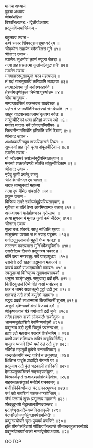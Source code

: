 मागचा अध्याय  
पुढचा अध्याय  
श्रीगर्गसंहिता  
विश्वजित्खण्डः - द्वितीयोऽध्यायः  
प्रद्युम्नविजयाभिषेकम् -  
  
बहुलाश्व उवाच -  
कथं चकार विधिवद्‌राजसूयाध्वरं नृप ॥  
श्रीकृष्णेन सहायेन वदैतन्नितरां मुने ॥१॥  
श्रीनारद उवाच -  
उग्रसेनः सुधर्मायां कृष्णं संपूज्य चैकदा ॥  
नत्वा प्राह प्रसन्नात्मा कृतांजलिपुटः शनैः ॥२॥  
उग्रसेन उवाच -  
भगवान्नारदमुखाच्छ्रुतं यस्य महत्फलम् ॥  
तं यज्ञं राजसूयाख्यं करिष्यामि तवाज्ञया ॥३॥  
त्वत्पादसेवया पूर्वे मनोरथमहार्णवे ॥  
तेरुर्जगत्तृणीकृत्य निर्भयाः पुरुषोत्तम ॥४॥  
श्रीभगवानुवाच -  
सम्यग्व्यवसितं राजन्भवता यादवेश्वर ॥  
यज्ञेन ते जगत्कीर्तिस्त्रिलोक्यां संभविष्यति ॥५॥  
आहूय यादवान्साक्षात्सभां कृत्वथ सर्वतः ॥  
तांबूलबीटिकां धृत्वा प्रतिज्ञां कारय प्रभो ॥६॥  
ममांशा यादवाः सर्वे लोकद्वयजिगीषवः ॥  
जित्वारीनागमिष्यंति हरिष्यंति बलिं दिशाम् ॥७॥  
श्रीनारद उवाच -  
अथांधकादीनाहूय शक्रसिंहासने स्थितः ॥  
सुधर्मायां प्राह नृपो धृत्वा तांबूलबीटिकाम् ॥८॥  
उग्रसेन उवाच -  
यो जयेत्समरे सर्वाञ्जंबूद्वीपस्थितान्नृपान् ॥  
मनस्वी शक्रकोदण्डी सोऽत्ति तांबूलबीटिकाम् ॥९॥  
श्रीनारद उवाच -  
नृपेषु तूष्णीं प्रगतेषु सत्सु  
     श्रीरुक्मिणीनंदन एव चागात् ॥  
जग्राह ताम्बूलचयं महात्मा  
     नत्वा नृपं मैथिल शंबरारिः ॥१०॥  
प्रद्मुम्न उवाच -  
विजित्य समरे सर्वाञ्जंबूद्वीपस्थितान्नृपान् ॥  
गृहीत्वा च बलिं तेभ्य आगमिष्याम्यहं बलात् ॥११॥  
अगम्यागमनं बभ्रोर्ब्राह्मणस्य गुरोस्तथा ॥  
हत्या भ्रूणस्य मे भूयान्न कुर्यां कर्म चेदिदम् ॥१२॥  
श्रीनारद उवाच -  
श्रुत्वा वचः शंबरारेः साधु साध्विति यूथपाः ॥  
ऊचुस्तेषां पश्यतां च तं जग्राह यदूत्तमः ॥१३॥  
गर्गाद्यदुकुलाचार्यान्मुहूर्तं बोध्य यत्नतः ॥  
तत्स्नानं कारयामास मुनिभिर्वेदसूक्तिभिः ॥१४॥  
उग्रसेनोऽथ तिलकं प्रद्युम्नस्य चकार ह ॥  
बलिं दत्वा नमश्चक्रुः सर्वे यादवयूथपाः ॥१५॥  
उग्रसेनो ददौ खड्गं प्रद्युम्नाय महात्मने ॥  
कवचं प्रददौ साक्षाद्‌बलदेवो महाबलः ॥१६॥  
स्वतूणाभ्यां विनिष्कृष्य तूणावक्षयसायकौ ॥  
धनुश्च शार्ङ्‌गधनुषः समुत्पाद्य ददौ हरिः ॥१७॥  
किरीटकुंडले दिव्ये पीतं वासो मनोहरम् ॥  
छत्रं च चामरे साक्षाच्छूरो वृद्धो ददौ पुनः ॥१८॥  
शतचन्द्रं ददौ तस्मै वसुदेवो महामनाः ॥  
उद्धवः प्रददौ साक्षान्मालां किंजल्किनीं शुभाम् ॥१९॥  
अक्रूरो दक्षिणावर्तं शंखं विजयदं ददौ ॥  
श्रीकृष्णकवचं यंत्रं गर्गाचार्यो ददौ मुनिः ॥२०॥  
तदैव ह्यागतः शक्रो लोकपालैः सकौतुकः ॥  
आजग्मतुर्ब्रह्मशिवौ देवर्षिगणसंवृतौ ॥२१॥  
प्रद्युम्नाय ददौ शूली त्रिशूलं ज्वलनप्रभम् ॥  
ब्रह्मा ददौ महाराज पद्मरागं शिरोमणिम् ॥ २२॥  
पाशी पाशं शक्तिधरः शक्तिं शत्रुविमर्दिनीम् ॥  
वायुश्च व्यजने दिव्ये यमो दंडं ददौ पुनः ॥२३॥  
रविर्गदां महागुर्वीं कुबेरो रत्नमालिकाम् ॥  
चन्द्रकांतमणिं चन्द्रः परिघं च तनूनपात् ॥२४॥  
क्षितिश्च पादुके प्रादाद्दिवे योगमये परे ॥  
प्रद्युम्नाय ददौ कुंतं भद्रकाली तरस्विनी ॥२५॥  
हेमाढ्यमुच्चशिखरं सहस्रहयसंयुतम् ॥  
विश्वकर्मकृतं साक्षाद्ब्रह्मांडांतर्बहिर्गतम् ॥२६॥  
सहस्रचक्रसंयुक्तं मनोवेगं घनस्वनम् ॥  
मंजीरकिंकिणीजालं घंटाटंकारभूषणम् ॥२७॥  
रथं ददौ महादिव्यं सहस्रध्वजशोभितम् ॥  
जैत्रं रत्नमयं शुक्रः प्रद्युम्नाय महात्मने ॥२८॥  
शंखदुंदुभयो नेदुस्तालवीणादयस्तदा ॥  
मृदंगवेणूसन्नादैर्जयध्वनिसमाकुलैः ॥२९॥  
वेदघोषैर्लाजपुष्पैर्मुक्तावर्षसमन्वितैः ॥  
प्रद्युम्नस्योपरि सुराः पुष्पवर्षं प्रचक्रिरे ॥३०॥  
इति श्रीगर्गसंहितायां श्रीविश्वजित्खण्डे श्रीनारदबहुलाश्वसंवादे  
प्रद्युम्नविजयाभिषेको नाम द्वितीयोऽध्यायः ॥२॥  
  
GO TOP

